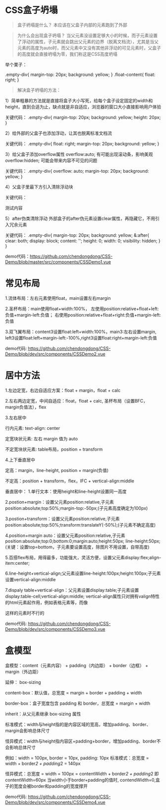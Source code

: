 # CSS盒子坍塌

> 盒子坍塌是什么？
本应该在父盒子内部的元素跑到了外部

> 为什么会出现盒子坍塌？
当父元素没设置足够大小的时候，而子元素设置了浮动的属性，子元素就会跳出父元素的边界（脱离文档流），尤其是当父元素的高度为auto时，而父元素中又没有其他非浮动的可见元素时，父盒子的高度就会直接坍塌为零，我们称这是CSS高度坍塌

举个栗子：

 .empty-div{
    margin-top: 20px;
    background: yellow;
  }
  .float-content{
    float: right;
  }

> 解决盒子坍塌的方法：

1）简单粗暴的方法就是直接将盒子大小写死，给每个盒子设定固定的width和height，直到合适为止，缺点就是非自适应，浏览器的窗口大小直接影响用户体验

关键代码：
  .empty-div{
    margin-top: 20px;
    background: yellow;
    height: 20px;
  }

2）给外部的父盒子也添加浮动，让其也脱离标准文档流

关键代码：
 .empty-div{
    float: right;
    margin-top: 20px;
    background: yellow;
  }

3）给父盒子添加overflow属性
        overflow:auto; 有可能出现滚动条，影响美观
        overflow:hidden; 可能会带来内容不可见的问题

关键代码：
  .empty-div{
    overflow: auto;
    margin-top: 20px;
    background: yellow;
  }

4）父盒子里最下方引入清除浮动块
        <br style="clear:both;"/>
        <div style="clear:both;"/>

关键代码：
  <div class="empty-div">
    <span class="float-content">测试内容</span>
    <!--<br style="clear:both;"/>-->
    <div style="clear:both;"/>
  </div>

5）after伪类清除浮动
        外部盒子的after伪元素设置clear属性，再隐藏它，不用引入冗余元素

关键代码：
  .empty-div{
    margin-top: 20px;
    background: yellow;
    &:after{
      clear: both;
      display: block;
      content: '';
      height: 0;
      width: 0;
      visibility: hidden;
    }
  }

demo代码：https://github.com/chendongdong/CSS-Demo/blob/master/src/components/CSSDemo1.vue

# 常见布局

1.流体布局：左右元素使用float，main设置左右margin

2.圣杯布局：main使用float+width:100%，
    左使用position:relative+float+left:负值+margin-left:负值；
    右使用position:relative+float+right:负值+margin-left:负值

3.双飞翼布局：content3设置float:left+width:100%，main3:左右设置margin,
    left3设置float:left+margin-left:-100%,right3设置float:right+margin-left:负值

demo代码: https://github.com/chendongdong/CSS-Demo/blob/dev/src/components/CSSDemo2.vue

# 居中方法

1.左边定宽，右边自适应方案：float + margin，float + calc

2.左右两边定宽，中间自适应：float，float + calc, 圣杯布局（设置BFC，margin负值法），flex

3.左右居中

行内元素: text-align: center

定宽块状元素: 左右 margin 值为 auto

不定宽块状元素: table布局，position + transform

4.上下垂直居中

定高：margin，line-height, position + margin(负值)

不定高：position + transform，flex，IFC + vertical-align:middle

垂直居中：
1.单行文本：使用height和line-height设置同一高度

2.postion+margin：设置父元素position:relative,子元素position:absolute;top:50%;margin-top:-50px;(子元素高度确定为100px)

3.postion+transform：设置父元素position:relative,子元素position:absolute;top:50%;transform:translateY(-50%);(子元素不确定高度)

4.position+margin auto：设置父元素position:relative,子元素position:absolute;top:0;bottom:0;margin:auto;height:50px;
line-height:50px;(关键：设置top=bottom，子元素要设置高度，除图片不用设置，自带高度)

5.百搭flex布局，用得最多，功能强大，灵活方便，设置父元素display:flex;align-item:center;

6.line-height+vertical-align;父元素设置line-height:100px;height:100px;子元素设置vertical-align:middle

7.dispaly table+vertical-align：父元素设置display:table;子元素设置display:table-cell;vertical-align:middle;
vertical-align属性只对拥有valign特性的html元素起作用，例如表格元素<td><th>等，而像<div><span>这样的元素时不行的

demo代码: https://github.com/chendongdong/CSS-Demo/blob/dev/src/components/CSSDemo3.vue

# 盒模型

盒模型：content（元素内容） + padding（内边距） + border（边框） + margin（外边距）

延伸： box-sizing

content-box：默认值，总宽度 = margin + border + padding + width

border-box：盒子宽度包含 padding 和 border，总宽度 = margin + width

inherit：从父元素继承 box-sizing 属性

标准模式：width与height指的是内容区域的宽高，增加padding、border、margin会影响总体尺寸

怪异模式：width与height指内容区+padding+border，增加padding、border不会影响总体尺寸

例如：width = 100px, border = 10px, padding: 10px
标准模式：总宽度 = width + border*2 + padding*2 = 140px

怪异模式：总宽度 = width = 100px = contentWidth + border*2 + padding*2   即 contentWidth=60px
当width小于border+padding的值时, contendWidth=0,盒子的宽度会被border和padding的宽度撑开

demo代码: https://github.com/chendongdong/CSS-Demo/blob/dev/src/components/CSSDemo4.vue
